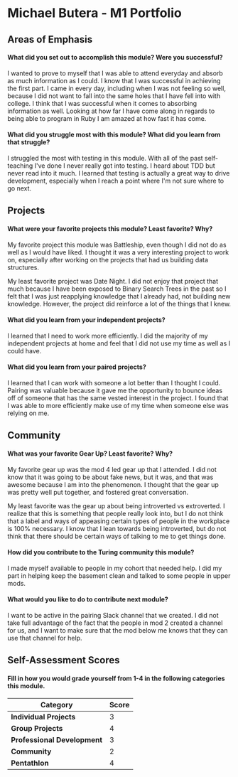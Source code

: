 # Michael Butera - M1 Portfolio

## Areas of Emphasis

#### What did you set out to accomplish this module? Were you successful?

I wanted to prove to myself that I was able to attend everyday and absorb as much
information as I could. I know that I was successful in achieving the first part.
I came in every day, including when I was not feeling so well, because I did not
want to fall into the same holes that I have fell into with college. I think that
I was successful when it comes to absorbing information as well. Looking at how
far I have come along in regards to being able to program in Ruby I am amazed at
how fast it has come.

#### What did you struggle most with this module? What did you learn from that struggle?

I struggled the most with testing in this module. With all of the past self-teaching
I've done I never really got into testing. I heard about TDD but never read into it much.
I learned that testing is actually a great way to drive development, especially
when I reach a point where I'm not sure where to go next.

## Projects

#### What were your favorite projects this module? Least favorite? Why?

My favorite project this module was Battleship, even though I did not do as well
as I would have liked. I thought it was a very interesting project to work on,
especially after working on the projects that had us building data structures.

My least favorite project was Date Night. I did not enjoy that project that much
because I have been exposed to Binary Search Trees in the past so I felt that
I was just reapplying knowledge that I already had, not building new knowledge.
However, the project did reinforce a lot of the things that I knew.

#### What did you learn from your independent projects?

I learned that I need to work more efficiently. I did the majority of my
independent projects at home and feel that I did not use my time as well as I
could have.

#### What did you learn from your paired projects?

I learned that I can work with someone a lot better than I thought I could.
Pairing was valuable because it gave me the opportunity to bounce ideas
off of someone that has the same vested interest in the project. I found that
I was able to more efficiently make use of my time when someone else was relying
on me.

## Community

#### What was your favorite Gear Up? Least favorite? Why?

My favorite gear up was the mod 4 led gear up that I attended. I did not know that
it was going to be about fake news, but it was, and that was awesome because I am
into the phenomenon. I thought that the gear up was pretty well put together,
and fostered great conversation.

My least favorite was the gear up about being introverted vs extroverted. I
realize that this is something that people really look into, but I do not think
that a label and ways of appeasing certain types of people in the workplace is
100% necessary. I know that I lean towards being introverted, but do not think
that there should be certain ways of talking to me to get things done.

#### How did you contribute to the Turing community this module?

I made myself available to people in my cohort that needed help. I did my part
in helping keep the basement clean and talked to some people in upper mods.

#### What would you like to do to contribute next module?

I want to be active in the pairing Slack channel that we created. I did not
take full advantage of the fact that the people in mod 2 created a channel for us,
and I want to make sure that the mod below me knows that they can use that channel
for help.

## Self-Assessment Scores

#### Fill in how you would grade yourself from 1-4 in the following categories this module.

| Category                     | Score |
| -----------------------------| ----- |
| **Individual Projects**      |   3   |
| **Group Projects**           |   4   |
| **Professional Development** |   3   |
| **Community**                |   2   |
| **Pentathlon**               |   4   |


